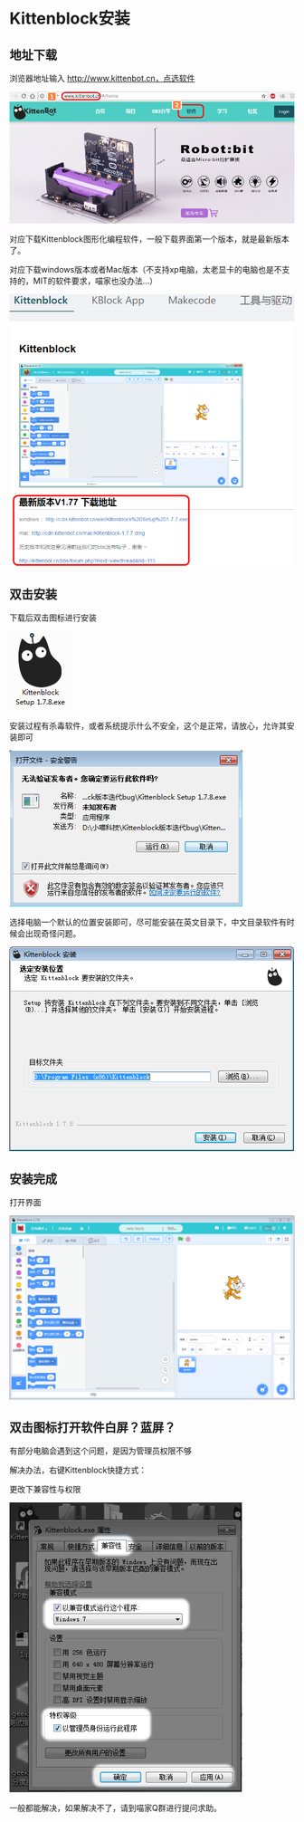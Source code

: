 # Kittenblock安装

## 地址下载

浏览器地址输入 http://www.kittenbot.cn，点选软件

![](./images/an01.png)

对应下载Kittenblock图形化编程软件，一般下载界面第一个版本，就是最新版本了。

对应下载windows版本或者Mac版本（不支持xp电脑，太老显卡的电脑也是不支持的，MIT的软件要求，喵家也没办法...）

![](./images/an02.png)

## 双击安装

下载后双击图标进行安装

![](./images/an03.png)

安装过程有杀毒软件，或者系统提示什么不安全，这个是正常，请放心，允许其安装即可

![](./images/an04.png)

选择电脑一个默认的位置安装即可，尽可能安装在英文目录下，中文目录软件有时候会出现奇怪问题。

![](./images/an05.png)

## 安装完成

打开界面

![](./images/an06.png)

## 双击图标打开软件白屏？蓝屏？

有部分电脑会遇到这个问题，是因为管理员权限不够

解决办法，右键Kittenblock快捷方式：

更改下兼容性与权限

![](./images/an07.png)

一般都能解决，如果解决不了，请到喵家Q群进行提问求助。


